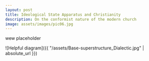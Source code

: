 ```yaml
---
layout: post
title: Ideological State Apparatus and Christianity
description: On the conformist nature of the modern church
image: assets/images/pic06.jpg
---
```


wew placeholder 

![Helpful diagram]({{ "/assets/Base-superstructure_Dialectic.jpg" | absolute_url }})
